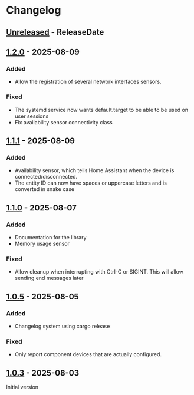 # Changelog

<!-- next-header -->

## [Unreleased] - ReleaseDate

## [1.2.0] - 2025-08-09

### Added

- Allow the registration of several network interfaces sensors.

### Fixed

- The systemd service now wants default.target to be able to be used on user sessions
- Fix availability sensor connectivity class

## [1.1.1] - 2025-08-09

### Added

- Availability sensor, which tells Home Assistant when the device is connected/disconnected.
- The entity ID can now have spaces or uppercase letters and is converted in snake case

## [1.1.0] - 2025-08-07

### Added

- Documentation for the library
- Memory usage sensor

### Fixed

- Allow cleanup when interrupting with Ctrl-C or SIGINT. This will allow sending end messages later

## [1.0.5] - 2025-08-05

### Added

- Changelog system using cargo release

### Fixed

- Only report component devices that are actually configured.


## [1.0.3] - 2025-08-03

Initial version


<!-- next-url -->
[Unreleased]: https://github.com/guillaumecl/mqtt-system-monitor/compare/v1.2.0...HEAD
[1.2.0]: https://github.com/guillaumecl/mqtt-system-monitor/compare/v1.1.1...v1.2.0
[1.1.1]: https://github.com/guillaumecl/mqtt-system-monitor/compare/v1.1.0...v1.1.1
[1.1.0]: https://github.com/guillaumecl/mqtt-system-monitor/compare/v1.0.5...v1.1.0
[1.0.5]: https://github.com/guillaumecl/mqtt-system-monitor/compare/v1.0.3...v1.0.5
[1.0.3]: https://github.com/guillaumecl/mqtt-system-monitor/releases/tag/v1.0.3
